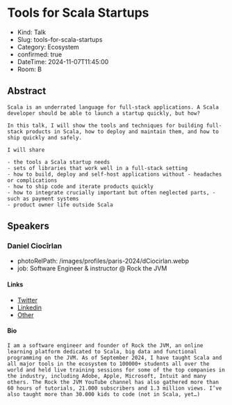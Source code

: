 # Tools for Scala Startups

- Kind: Talk
- Slug: tools-for-scala-startups
- Category: Ecosystem
- confirmed: true
- DateTime: 2024-11-07T11:45:00
- Room: B

## Abstract

```
Scala is an underrated language for full-stack applications. A Scala developer should be able to launch a startup quickly, but how?

In this talk, I will show the tools and techniques for building full-stack products in Scala, how to deploy and maintain them, and how to ship quickly and safely.

I will share

- the tools a Scala startup needs
- sets of libraries that work well in a full-stack setting
- how to build, deploy and self-host applications without - headaches or complications
- how to ship code and iterate products quickly
- how to integrate crucially important but often neglected parts, - such as payment systems
- product owner life outside Scala
```

## Speakers

### Daniel Ciocîrlan

- photoRelPath: /images/profiles/paris-2024/dCiocirlan.webp
- job: Software Engineer & instructor @ Rock the JVM

#### Links

- [Twitter](https://twitter.com/rockthejvm)
- [Linkedin](https://www.linkedin.com/in/danielciocirlan)
- [Other](https://rockthejvm.com/)

#### Bio

```
I am a software engineer and founder of Rock the JVM, an online learning platform dedicated to Scala, big data and functional programming on the JVM. As of September 2024, I have taught Scala and all major tools in the ecosystem to 100000+ students all over the world and held live training sessions for some of the top companies in the industry, including Adobe, Apple, Microsoft, Intuit and many others. The Rock the JVM YouTube channel has also gathered more than 60 hours of tutorials, 21.000 subscribers and 1.3 million views. I’ve also taught more than 30.000 kids to code (not in Scala, yet…)
```
